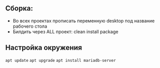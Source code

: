## Сборка:

- Во всех проектах прописать переменную desktop под название рабочего стола
- Билдить через ALL проект: clean install package

## Настройка окружения

`apt update`
`apt upgrade`
`apt install mariadb-server`